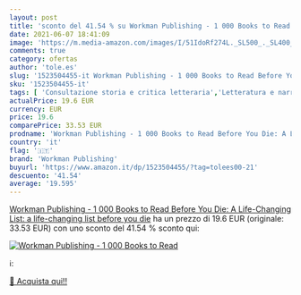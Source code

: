 ```yaml
---
layout: post
title: 'sconto del 41.54 % su Workman Publishing - 1 000 Books to Read  '
date: 2021-06-07 18:41:09
image: 'https://m.media-amazon.com/images/I/51IdoRf274L._SL500_._SL400_.jpg'
comments: true
category: ofertas
author: 'tole.es'
slug: '1523504455-it Workman Publishing - 1 000 Books to Read Before You Die: A...'
sku: '1523504455-it'
tags: [ 'Consultazione storia e critica letteraria','Letteratura e narrativa','Libri','Saggi','Saggi e corrispondenza','Storia della letteratura e critica letteraria','workman publishing', ]
actualPrice: 19.6 EUR
currency: EUR
price: 19.6
comparePrice: 33.53 EUR
prodname: 'Workman Publishing - 1 000 Books to Read Before You Die: A Life-Changing List: a life-changing list before you die'
country: 'it'
flag: '🇮🇹'
brand: 'Workman Publishing'
buyurl: 'https://www.amazon.it/dp/1523504455/?tag=tolees00-21'
descuento: '41.54'
average: '19.595'
---
```


[Workman Publishing - 1 000 Books to Read Before You Die: A Life-Changing List: a life-changing list before you die](https://www.amazon.it/dp/1523504455/?tag=tolees00-21) ha un prezzo di 19.6 EUR (originale: 33.53 EUR) con uno sconto del 41.54 % sconto qui:

[![Workman Publishing - 1 000 Books to Read](https://m.media-amazon.com/images/I/51IdoRf274L._SL500_._SL400_.jpg)](https://www.amazon.it/dp/1523504455/?tag=tolees00-21)

ℹ️:


[🛒 Acquista qui!!](https://www.amazon.it/dp/1523504455/?tag=tolees00-21)

